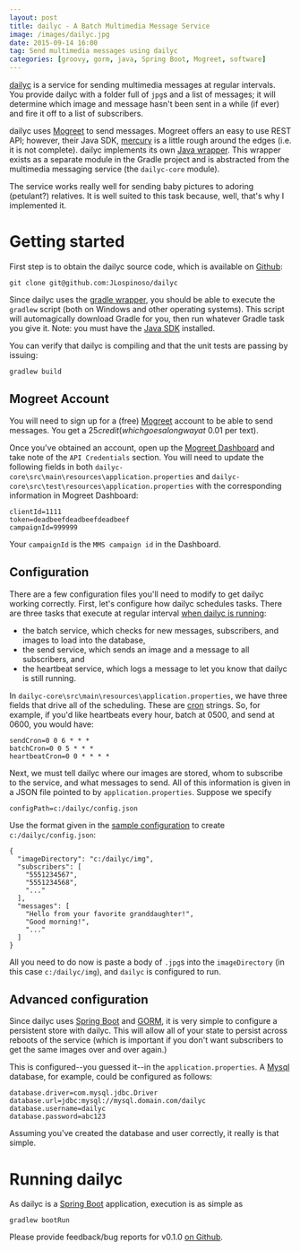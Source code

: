 ```yaml
---
layout: post
title: dailyc - A Batch Multimedia Message Service
image: /images/dailyc.jpg
date: 2015-09-14 16:00
tag: Send multimedia messages using dailyc
categories: [groovy, gorm, java, Spring Boot, Mogreet, software]
---
```

[1]: https://developer.mogreet.com/
[2]: https://github.com/JLospinoso/dailyc
[3]: http://projects.spring.io/spring-boot/
[4]: https://gradle.org/
[5]: https://grails.github.io/grails-doc/latest/guide/GORM.html
[6]: https://en.wikipedia.org/wiki/Cron
[7]: https://docs.gradle.org/current/userguide/gradle_wrapper.html
[8]: http://www.oracle.com/technetwork/java/javase/downloads/jdk8-downloads-2133151.html
[9]: https://github.com/mogreet/javaSDK
[10]: https://github.com/JLospinoso/dailyc/blob/master/mogreet/src/test/java/net/lospi/mogreet/MogreetManagerTest.java
[11]: https://developer.mogreet.com/dashboard
[12]: https://github.com/JLospinoso/dailyc/blob/master/dailyc-core/src/main/groovy/net/lospi/dailyc/DailycScheduler.groovy
[13]: https://github.com/JLospinoso/dailyc/blob/master/config.json
[14]: https://www.mysql.com/

[dailyc][2] is a service for sending multimedia messages at regular intervals. You provide dailyc with a folder full of `jpg`s and a list of messages; it will determine which image and message hasn't been sent in a while (if ever) and fire it off to a list of subscribers.

dailyc uses [Mogreet][1] to send messages. Mogreet offers an easy to use REST API; however, their Java SDK, [mercury][9] is a little rough around the edges (i.e. it is not complete). dailyc implements its own [Java wrapper][10]. This wrapper exists as a separate module in the Gradle project and is abstracted from the multimedia messaging service (the `dailyc-core` module).

The service works really well for sending baby pictures to adoring (petulant?) relatives. It is well suited to this task because, well, that's why I implemented it.

# Getting started
First step is to obtain the dailyc source code, which is available on [Github][2]:

	git clone git@github.com:JLospinoso/dailyc

Since dailyc uses the [gradle wrapper][7], you should be able to execute the `gradlew` script (both on Windows and other operating systems). This script will automagically download Gradle for you, then run whatever Gradle task you give it. Note: you must have the [Java SDK][8] installed.

You can verify that dailyc is compiling and that the unit tests are passing by issuing:

	gradlew build

## Mogreet Account
You will need to sign up for a (free) [Mogreet][1] account to be able to send messages. You get a $25 credit (which goes a long way at ~$0.01 per text).

Once you've obtained an account, open up the [Mogreet Dashboard][11] and take note of the `API Credentials` section. You will need to update the following fields in both  `dailyc-core\src\main\resources\application.properties` and `dailyc-core\src\test\resources\application.properties` with the corresponding information in Mogreet Dashboard:

	clientId=1111
	token=deadbeefdeadbeefdeadbeef
	campaignId=999999

Your `campaignId` is the `MMS campaign id` in the Dashboard.

## Configuration
There are a few configuration files you'll need to modify to get dailyc working correctly. First, let's configure how dailyc schedules tasks. There are three tasks that execute at regular interval [when dailyc is running][12]:

* the batch service, which checks for new messages, subscribers, and images to load into the database,
* the send service, which sends an image and a message to all subscribers, and
* the heartbeat service, which logs a message to let you know that dailyc is still running.

In `dailyc-core\src\main\resources\application.properties`, we have three fields that drive all of the scheduling. These are [cron][6] strings. So, for example, if you'd like heartbeats every hour, batch at 0500, and send at 0600, you would have:

	sendCron=0 0 6 * * *
	batchCron=0 0 5 * * *
	heartbeatCron=0 0 * * * *

Next, we must tell dailyc where our images are stored, whom to subscribe to the service, and what messages to send. All of this information is given in a JSON file pointed to by `application.properties`. Suppose we specify

	configPath=c:/dailyc/config.json

Use the format given in the [sample configuration][13] to create `c:/dailyc/config.json`:

	{
	  "imageDirectory": "c:/dailyc/img",
	  "subscribers": [
		"5551234567",
		"5551234568",
		"..."
	  ],
	  "messages": [
		"Hello from your favorite granddaughter!",
		"Good morning!",
		"..."
	  ]
	}

All you need to do now is paste a body of `.jpg`s into the `imageDirectory` (in this case `c:/dailyc/img`), and `dailyc` is configured to run.

## Advanced configuration
Since dailyc uses [Spring Boot][3] and [GORM][5], it is very simple to configure a persistent store with dailyc. This will allow all of your state to persist across reboots of the service (which is important if you don't want subscribers to get the same images over and over again.)

This is configured--you guessed it--in the `application.properties`. A [Mysql][14] database, for example, could be configured as follows:

	database.driver=com.mysql.jdbc.Driver
	database.url=jdbc:mysql://mysql.domain.com/dailyc
	database.username=dailyc
	database.password=abc123
	
Assuming you've created the database and user correctly, it really is that simple.

# Running dailyc
As dailyc is a [Spring Boot][3] application, execution is as simple as 

	gradlew bootRun
	
Please provide feedback/bug reports for v0.1.0 [on Github][2].